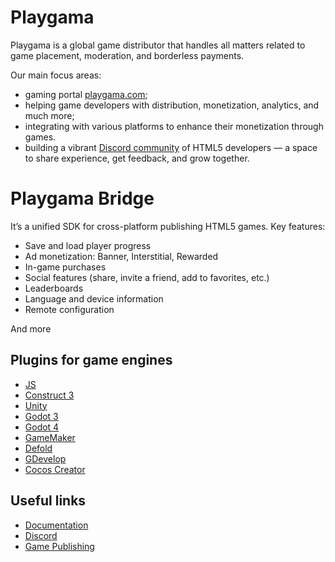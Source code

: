 # Playgama 
Playgama is a global game distributor that handles all matters related to game placement, moderation, and borderless payments.

Our main focus areas: 
- gaming portal [playgama.com](https://playgama.com);
- helping game developers with distribution, monetization, analytics, and much more;
- integrating with various platforms to enhance their monetization through games.
- building a vibrant [Discord community](https://discord.gg/28GGHXFbvD) of HTML5 developers — a space to share experience, get feedback, and grow together.

# Playgama Bridge
It’s a unified SDK for cross-platform publishing HTML5 games.
Key features:
- Save and load player progress
- Ad monetization: Banner, Interstitial, Rewarded
- In-game purchases
- Social features (share, invite a friend, add to favorites, etc.)
- Leaderboards
- Language and device information
- Remote configuration
  
And more

## Plugins for game engines
+ [JS](https://github.com/playgama/bridge)
+ [Construct 3](https://github.com/playgama/bridge-construct)
+ [Unity](https://github.com/playgama/bridge-unity)
+ [Godot 3](https://github.com/playgama/bridge-godot)
+ [Godot 4](https://github.com/playgama/bridge-godot-4)
+ [GameMaker](https://github.com/playgama/bridge-gamemaker)
+ [Defold](https://github.com/playgama/bridge-defold)
+ [GDevelop](https://github.com/playgama/bridge-gdevelop)
+ [Cocos Creator](https://github.com/Playgama/bridge-cocos-creator)

## Useful links
- [Documentation](https://wiki.playgama.com/)
- [Discord](https://discord.gg/pzqd2upxr8)
- [Game Publishing](https://developer.playgama.com/)
